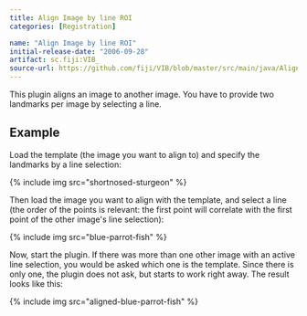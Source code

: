 ```yaml
---
title: Align Image by line ROI
categories: [Registration]

name: "Align Image by line ROI"
initial-release-date: "2006-09-28"
artifact: sc.fiji:VIB_
source-url: https://github.com/fiji/VIB/blob/master/src/main/java/Align_Image.java
---
```


This plugin aligns an image to another image. You have to provide two landmarks per image by selecting a line.

## Example

Load the template (the image you want to align to) and specify the landmarks by a line selection:

{% include img src="shortnosed-sturgeon" %}

Then load the image you want to align with the template, and select a line (the order of the points is relevant: the first point will correlate with the first point of the other image's line selection):

{% include img src="blue-parrot-fish" %}

Now, start the plugin. If there was more than one other image with an active line selection, you would be asked which one is the template. Since there is only one, the plugin does not ask, but starts to work right away. The result looks like this:

{% include img src="aligned-blue-parrot-fish" %}
